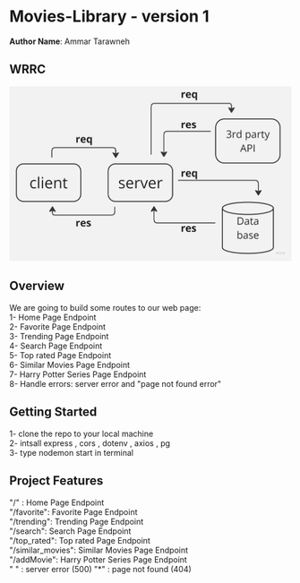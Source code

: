 # Movies-Library - version 1

**Author Name**: Ammar Tarawneh

## WRRC
![](/data%20base.jpg)

## Overview
We are going to build some routes to our web page:  
1- Home Page Endpoint  
2- Favorite Page Endpoint  
3- Trending Page Endpoint   
4- Search Page Endpoint   
5- Top rated Page Endpoint  
6- Similar Movies Page Endpoint  
7- Harry Potter Series Page Endpoint   
8- Handle errors: server error  and "page not found error"
## Getting Started
1- clone the repo to your local machine  
2- intsall express , cors , dotenv , axios , pg  
3- type nodemon start in terminal  

## Project Features
"/" : Home Page Endpoint  
"/favorite": Favorite Page Endpoint   
"/trending": Trending Page Endpoint  
"/search": Search Page Endpoint  
"/top_rated": Top rated Page Endpoint  
"/similar_movies": Similar Movies Page Endpoint  
"/addMovie": Harry Potter Series Page Endpoint   
" " : server error (500) 
"*" : page not found (404)
